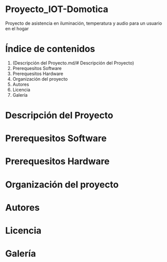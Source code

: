 # Proyecto_IOT-Domotica
Proyecto de asistencia en iluminación, temperatura y audio para un usuario en el hogar

# Índice de contenidos
  1. (Descripción del Proyecto.md/# Descripción del Proyecto)
  2. Prerequesitos Software
  3. Prerequesitos Hardware
  4. Organización del proyecto
  5. Autores
  6. Licencia
  7. Galería

# Descripción del Proyecto

# Prerequesitos Software

# Prerequesitos Hardware

# Organización del proyecto

# Autores

# Licencia

# Galería
